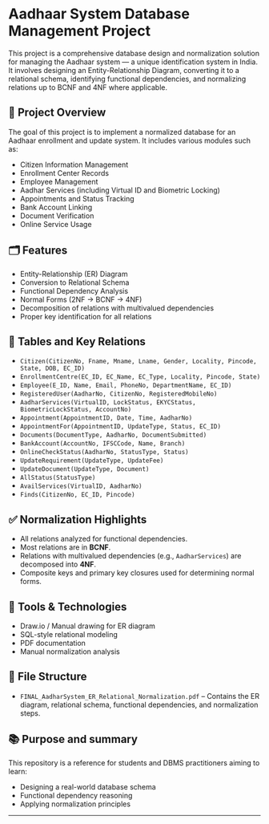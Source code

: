 # Aadhaar System Database Management Project

This project is a comprehensive database design and normalization solution for managing the Aadhaar system — a unique identification system in India. It involves designing an Entity-Relationship Diagram, converting it to a relational schema, identifying functional dependencies, and normalizing relations up to BCNF and 4NF where applicable.

## 📄 Project Overview

The goal of this project is to implement a normalized database for an Aadhaar enrollment and update system. It includes various modules such as:

- Citizen Information Management
- Enrollment Center Records
- Employee Management
- Aadhar Services (including Virtual ID and Biometric Locking)
- Appointments and Status Tracking
- Bank Account Linking
- Document Verification
- Online Service Usage

## 🗂️ Features

- Entity-Relationship (ER) Diagram
- Conversion to Relational Schema
- Functional Dependency Analysis
- Normal Forms (2NF → BCNF → 4NF)
- Decomposition of relations with multivalued dependencies
- Proper key identification for all relations

## 🧮 Tables and Key Relations

- `Citizen(CitizenNo, Fname, Mname, Lname, Gender, Locality, Pincode, State, DOB, EC_ID)`
- `EnrollmentCentre(EC_ID, EC_Name, EC_Type, Locality, Pincode, State)`
- `Employee(E_ID, Name, Email, PhoneNo, DepartmentName, EC_ID)`
- `RegisteredUser(AadharNo, CitizenNo, RegisteredMobileNo)`
- `AadharServices(VirtualID, LockStatus, EKYCStatus, BiometricLockStatus, AccountNo)`
- `Appointment(AppointmentID, Date, Time, AadharNo)`
- `AppointmentFor(AppointmentID, UpdateType, Status, EC_ID)`
- `Documents(DocumentType, AadharNo, DocumentSubmitted)`
- `BankAccount(AccountNo, IFSCCode, Name, Branch)`
- `OnlineCheckStatus(AadharNo, StatusType, Status)`
- `UpdateRequirement(UpdateType, UpdateFee)`
- `UpdateDocument(UpdateType, Document)`
- `AllStatus(StatusType)`
- `AvailServices(VirtualID, AadharNo)`
- `Finds(CitizenNo, EC_ID, Pincode)`

## ✅ Normalization Highlights

- All relations analyzed for functional dependencies.
- Most relations are in **BCNF**.
- Relations with multivalued dependencies (e.g., `AadharServices`) are decomposed into **4NF**.
- Composite keys and primary key closures used for determining normal forms.

## 📌 Tools & Technologies

- Draw.io / Manual drawing for ER diagram
- SQL-style relational modeling
- PDF documentation
- Manual normalization analysis

## 📎 File Structure

- `FINAL_AadharSystem_ER_Relational_Normalization.pdf` – Contains the ER diagram, relational schema, functional dependencies, and normalization steps.

## 📚 Purpose and summary

This repository is a reference for students and DBMS practitioners aiming to learn:

- Designing a real-world database schema
- Functional dependency reasoning
- Applying normalization principles
 

---


